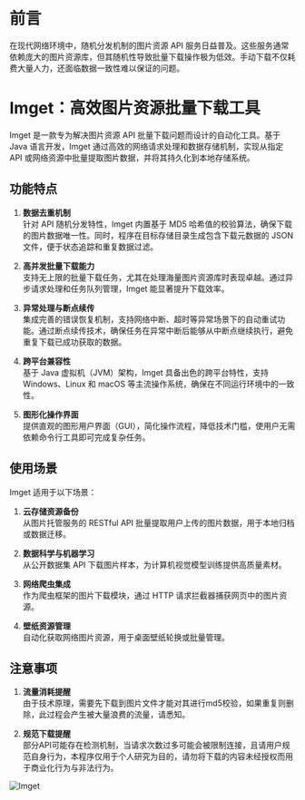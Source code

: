 # 前言

在现代网络环境中，随机分发机制的图片资源 API 服务日益普及。这些服务通常依赖庞大的图片资源库，但其随机性导致批量下载操作极为低效。手动下载不仅耗费大量人力，还面临数据一致性难以保证的问题。

# Imget：高效图片资源批量下载工具

Imget 是一款专为解决图片资源 API 批量下载问题而设计的自动化工具。基于 Java 语言开发，Imget 通过高效的网络请求处理和数据存储机制，实现从指定 API 或网络资源中批量提取图片数据，并将其持久化到本地存储系统。

## 功能特点

1. **数据去重机制**  
   针对 API 随机分发特性，Imget 内置基于 MD5 哈希值的校验算法，确保下载的图片数据唯一性。同时，程序在目标存储目录生成包含下载元数据的 JSON 文件，便于状态追踪和重复数据过滤。

2. **高并发批量下载能力**  
   支持无上限的批量下载任务，尤其在处理海量图片资源库时表现卓越。通过异步请求处理和任务队列管理，Imget 能显著提升下载效率。

3. **异常处理与断点续传**  
   集成完善的错误恢复机制，支持网络中断、超时等异常场景下的自动重试功能。通过断点续传技术，确保任务在异常中断后能够从中断点继续执行，避免重复下载已成功获取的数据。

4. **跨平台兼容性**  
   基于 Java 虚拟机（JVM）架构，Imget 具备出色的跨平台特性，支持 Windows、Linux 和 macOS 等主流操作系统，确保在不同运行环境中的一致性。

5. **图形化操作界面**  
   提供直观的图形用户界面（GUI），简化操作流程，降低技术门槛，使用户无需依赖命令行工具即可完成复杂任务。

## 使用场景

Imget 适用于以下场景：

1. **云存储资源备份**  
   从图片托管服务的 RESTful API 批量提取用户上传的图片数据，用于本地归档或数据迁移。

2. **数据科学与机器学习**  
   从公开数据集 API 下载图片样本，为计算机视觉模型训练提供高质量素材。

3. **网络爬虫集成**  
   作为爬虫框架的图片下载模块，通过 HTTP 请求拦截器捕获网页中的图片资源。

4. **壁纸资源管理**  
   自动化获取网络图片资源，用于桌面壁纸轮换或批量管理。
   

## 注意事项

1. **流量消耗提醒**  
   由于技术原理，需要先下载到图片文件才能对其进行md5校验，如果重复则删除，此过程会产生被大量浪费的流量，请悉知。

2. **规范下载提醒**  
   部分API可能存在检测机制，当请求次数过多可能会被限制连接，且请用户规范自身行为，本程序仅用于个人研究为目的，请勿将下载的内容未经授权而用于商业化行为与非法行为。


![Imget](https://files-plus.coldsea.vip/gitcp/imget/app.jpg)